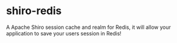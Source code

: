 # shiro-redis
A Apache Shiro session cache and realm for Redis, it will allow your application to save your users session in Redis!
